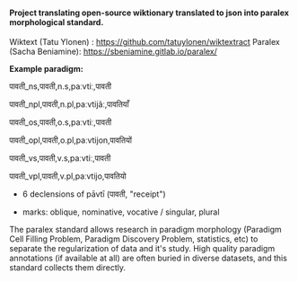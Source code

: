 #### Project translating open-source wiktionary translated to json  into paralex morphological standard.

Wiktext (Tatu Ylonen) : https://github.com/tatuylonen/wiktextract
Paralex (Sacha Beniamine): https://sbeniamine.gitlab.io/paralex/


**Example paradigm:**

पावती_ns,पावती,n.s,paːvtiː,पावती

पावती_npl,पावती,n.pl,paːvtijãː,पावतियाँ

पावती_os,पावती,o.s,paːvtiː,पावती

पावती_opl,पावती,o.pl,paːvtijon,पावतियों

पावती_vs,पावती,v.s,paːvtiː,पावती

पावती_vpl,पावती,v.pl,paːvtijo,पावतियो

* 6 declensions of pāvtī (पावती, "receipt")

* marks: oblique, nominative, vocative / singular, plural


The paralex standard allows research in paradigm morphology (Paradigm Cell Filling Problem, Paradigm Discovery Problem, statistics, etc) to separate the regularization of data and it's study. High quality paradigm annotations (if available at all) are often buried in diverse datasets, and this standard collects them directly.
